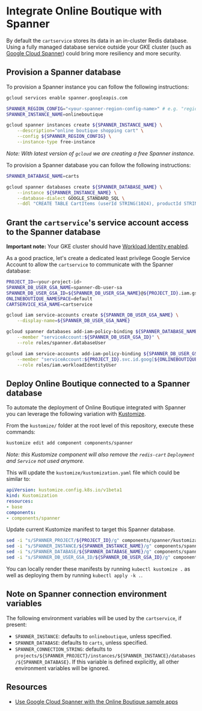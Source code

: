 # Integrate Online Boutique with Spanner

By default the `cartservice` stores its data in an in-cluster Redis database.
Using a fully managed database service outside your GKE cluster (such as [Google Cloud Spanner](https://cloud.google.com/spanner)) could bring more resiliency and more security.

## Provision a Spanner database

To provision a Spanner instance you can follow the following instructions:

```bash
gcloud services enable spanner.googleapis.com

SPANNER_REGION_CONFIG="<your-spanner-region-config-name>" # e.g. "regional-us-east5"
SPANNER_INSTANCE_NAME=onlineboutique

gcloud spanner instances create ${SPANNER_INSTANCE_NAME} \
    --description="online boutique shopping cart" \
    --config ${SPANNER_REGION_CONFIG} \
    --instance-type free-instance
```

_Note: With latest version of `gcloud` we are creating a free Spanner instance._

To provision a Spanner database you can follow the following instructions:

```bash
SPANNER_DATABASE_NAME=carts

gcloud spanner databases create ${SPANNER_DATABASE_NAME} \
    --instance ${SPANNER_INSTANCE_NAME} \
    --database-dialect GOOGLE_STANDARD_SQL \
    --ddl "CREATE TABLE CartItems (userId STRING(1024), productId STRING(1024), quantity INT64) PRIMARY KEY (userId, productId); CREATE INDEX CartItemsByUserId ON CartItems(userId);"
```

## Grant the `cartservice`'s service account access to the Spanner database

**Important note:** Your GKE cluster should have [Workload Identity enabled](https://cloud.google.com/kubernetes-engine/docs/how-to/workload-identity#enable).

As a good practice, let's create a dedicated least privilege Google Service Account to allow the `cartservice` to communicate with the Spanner database:

```bash
PROJECT_ID=<your-project-id>
SPANNER_DB_USER_GSA_NAME=spanner-db-user-sa
SPANNER_DB_USER_GSA_ID=${SPANNER_DB_USER_GSA_NAME}@${PROJECT_ID}.iam.gserviceaccount.com
ONLINEBOUTIQUE_NAMESPACE=default
CARTSERVICE_KSA_NAME=cartservice

gcloud iam service-accounts create ${SPANNER_DB_USER_GSA_NAME} \
    --display-name=${SPANNER_DB_USER_GSA_NAME}

gcloud spanner databases add-iam-policy-binding ${SPANNER_DATABASE_NAME} \
    --member "serviceAccount:${SPANNER_DB_USER_GSA_ID}" \
    --role roles/spanner.databaseUser

gcloud iam service-accounts add-iam-policy-binding ${SPANNER_DB_USER_GSA_ID} \
    --member "serviceAccount:${PROJECT_ID}.svc.id.goog[${ONLINEBOUTIQUE_NAMESPACE}/${CARTSERVICE_KSA_NAME}]" \
    --role roles/iam.workloadIdentityUser
```

## Deploy Online Boutique connected to a Spanner database

To automate the deployment of Online Boutique integrated with Spanner you can leverage the following variation with [Kustomize](../..).

From the `kustomize/` folder at the root level of this repository, execute these commands:

```bash
kustomize edit add component components/spanner
```

_Note: this Kustomize component will also remove the `redis-cart` `Deployment` and `Service` not used anymore._

This will update the `kustomize/kustomization.yaml` file which could be similar to:

```yaml
apiVersion: kustomize.config.k8s.io/v1beta1
kind: Kustomization
resources:
- base
components:
- components/spanner
```

Update current Kustomize manifest to target this Spanner database.

```bash
sed -i "s/SPANNER_PROJECT/${PROJECT_ID}/g" components/spanner/kustomization.yaml
sed -i "s/SPANNER_INSTANCE/${SPANNER_INSTANCE_NAME}/g" components/spanner/kustomization.yaml
sed -i "s/SPANNER_DATABASE/${SPANNER_DATABASE_NAME}/g" components/spanner/kustomization.yaml
sed -i "s/SPANNER_DB_USER_GSA_ID/${SPANNER_DB_USER_GSA_ID}/g" components/spanner/kustomization.yaml
```

You can locally render these manifests by running `kubectl kustomize .` as well as deploying them by running `kubectl apply -k .`.

## Note on Spanner connection environment variables

The following environment variables will be used by the `cartservice`, if present:

- `SPANNER_INSTANCE`: defaults to `onlineboutique`, unless specified.
- `SPANNER_DATABASE`: defaults to `carts`, unless specified.
- `SPANNER_CONNECTION_STRING`: defaults to `projects/${SPANNER_PROJECT}/instances/${SPANNER_INSTANCE}/databases/${SPANNER_DATABASE}`. If this variable is defined explicitly, all other environment variables will be ignored.

## Resources

- [Use Google Cloud Spanner with the Online Boutique sample apps](https://medium.com/google-cloud/f7248e077339)
